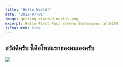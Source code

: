 ```yaml
---
title: 'Hello World!'
date: '2022-07-01'
image: getting-started-nextjs.png
excerpt: Hello First Post สวัสดีครับ นี้คือโพสแรกของ art0254
isFeatured: true
---
```


## สวัสดีครับ นี้คือโพสแรกของผมเองครับ

![](getting-started-nextjs.png)
